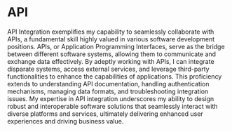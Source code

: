 # API
API Integration exemplifies my capability to seamlessly collaborate with APIs, a fundamental skill highly valued in various software development positions. APIs, or Application Programming Interfaces, serve as the bridge between different software systems, allowing them to communicate and exchange data effectively. By adeptly working with APIs, I can integrate disparate systems, access external services, and leverage third-party functionalities to enhance the capabilities of applications. This proficiency extends to understanding API documentation, handling authentication mechanisms, managing data formats, and troubleshooting integration issues. My expertise in API integration underscores my ability to design robust and interoperable software solutions that seamlessly interact with diverse platforms and services, ultimately delivering enhanced user experiences and driving business value.
